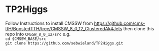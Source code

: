 # TP2Higgs
Follow Instructions to install CMSSW from https://github.com/cms-ttH/BoostedTTH/tree/CMSSW_8_0_12_ClusteredAk4Jets
then clone this repo into `CMSSW_8_0_12/src` e.g.  
`cd $CMSSW_BASE/src`  
`git clone https://github.com/sebwieland/TP2Higgs.git`

